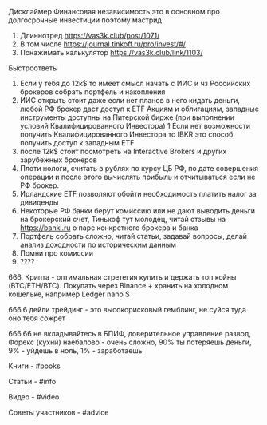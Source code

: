Дисклаймер
Финансовая независимость это в основном про долгосрочные инвестиции
поэтому  мастрид

1. Длиннотред https://vas3k.club/post/1071/
2. В том числе https://journal.tinkoff.ru/pro/invest/#/
3. Понажимать калькулятор https://vas3k.club/link/1103/
 
Быстроответы
1.  Если у тебя до 12к$ то имеет смысл начать с ИИС и чз Российских брокеров собрать портфель и накопления
2. ИИС открыть стоит даже если нет планов в него кидать деньги, любой РФ брокер даст доступ к ETF Акциям и облигациям, западные инструменты доступны на Питерской бирже (при выполнении условий Квалифицированного Инвестора)
  1 Если нет возможности получить Квалифицированного Инвестора то IBKR это способ получить доступ к западным ETF
3. после  12k$ стоит посмотреть на  Interactive Brokers и других зарубежных брокеров
4. Плоти нологи, считать в рублях по курсу ЦБ РФ, по дате совершения операции и после этого вычислять прибыль и отчитываться если не РФ брокер.
5. Ирландские ETF позволяют обойти необходимость платить налог за дивиденды
6. Некоторые РФ банки берут комиссию или не дают выводить деньги на брокерский счет, Тинькоф тут молодец, читай отзывы на https://banki.ru о паре конкретного брокера и банка
7. Портфель собрать сложно, читай статьи, задавай вопросы, делай анализ доходности по историческим данным
8. Помни про комиссии
9. ????


666\. Крипта - оптимальная стретегия купить и держать топ койны (BTC/ETH/BTC). Покупать через Binance + хранить на холодном кошельке, например Ledger nano S

666\.6 дейли трейдинг - это высокорисковый гемблинг, не суйся туда оно тебя сожрет

666\.66 не вкладывайтесь в БПИФ, доверительное управление развод, Форекс (кухни) наебалово - очень сложно, 90% ты потеряешь деньги, 9% - уйдешь в ноль, 1% - заработаешь

Книги - #books

Статьи - #info

Видео - #video

Советы участников - #advice
